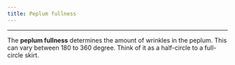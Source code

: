 ```yaml
---
title: Peplum fullness
---
```


***

The **peplum fullness** determines the amount of wrinkles in the peplum. This can
vary between 180 to 360 degree. Think of it as a half-circle to a full-circle skirt.

